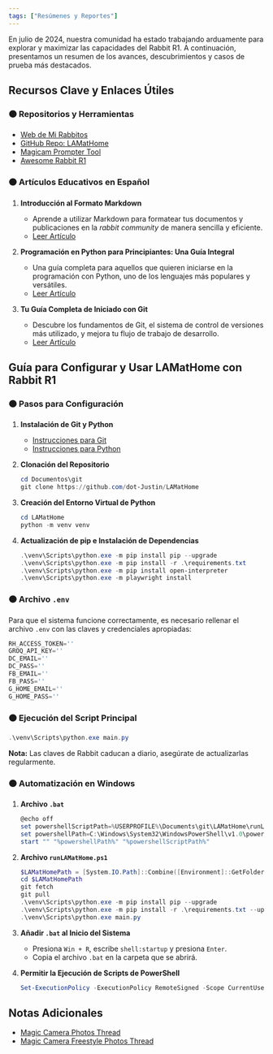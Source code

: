 ```yaml
---
tags: ["Resúmenes y Reportes"]
---
```


En julio de 2024, nuestra comunidad ha estado trabajando arduamente para explorar y maximizar las capacidades del Rabbit R1. A continuación, presentamos un resumen de los avances, descubrimientos y casos de prueba más destacados.

## Recursos Clave y Enlaces Útiles

### 🟠 Repositorios y Herramientas

- [Web de Mi Rabbitos](https://mirabbitosr1.github.io)
- [GitHub Repo: LAMatHome](https://github.com/dot-Justin/LAMatHome)
- [Magicam Prompter Tool](https://dotjust.in/tools/magicam_prompter/)
- [Awesome Rabbit R1](https://github.com/sayhiben/awesome-rabbit-r1)

### 🟠 Artículos Educativos en Español

1. **Introducción al Formato Markdown**
   - Aprende a utilizar Markdown para formatear tus documentos y publicaciones en la *rabbit community* de manera sencilla y eficiente.
   - [Leer Artículo](https://medium.com/@axelfernandezcurros/introducci%C3%B3n-al-formato-markdown-0486e5b47809)

2. **Programación en Python para Principiantes: Una Guía Integral**
   - Una guía completa para aquellos que quieren iniciarse en la programación con Python, uno de los lenguajes más populares y versátiles.
   - [Leer Artículo](https://medium.com/@axelfernandezcurros/programaci%C3%B3n-en-python-para-principiantes-una-gu%C3%ADa-integral-7e0b87016f84)

3. **Tu Guía Completa de Iniciado con Git**
   - Descubre los fundamentos de Git, el sistema de control de versiones más utilizado, y mejora tu flujo de trabajo de desarrollo.
   - [Leer Artículo](https://medium.com/@axelfernandezcurros/tu-gu%C3%ADa-completa-de-iniciado-con-git-b6b475bb6991)

## Guía para Configurar y Usar LAMatHome con Rabbit R1

### 🟠 Pasos para Configuración

1. **Instalación de Git y Python**
   - [Instrucciones para Git](https://community.rabbit.tech/t/r1-en-espana/9110/9?u=afaces)
   - [Instrucciones para Python](https://community.rabbit.tech/t/r1-en-espana/9110/9?u=afaces)

2. **Clonación del Repositorio**
   ```powershell
   cd Documentos\git
   git clone https://github.com/dot-Justin/LAMatHome
   ```

3. **Creación del Entorno Virtual de Python**
   ```powershell
   cd LAMatHome
   python -m venv venv
   ```

4. **Actualización de pip e Instalación de Dependencias**
   ```powershell
   .\venv\Scripts\python.exe -m pip install pip --upgrade
   .\venv\Scripts\python.exe -m pip install -r .\requirements.txt
   .\venv\Scripts\python.exe -m pip install open-interpreter
   .\venv\Scripts\python.exe -m playwright install
   ```

### 🟠 Archivo `.env`

Para que el sistema funcione correctamente, es necesario rellenar el archivo `.env` con las claves y credenciales apropiadas:
```powershell
RH_ACCESS_TOKEN=''
GROQ_API_KEY=''
DC_EMAIL=''
DC_PASS=''
FB_EMAIL=''
FB_PASS=''
G_HOME_EMAIL=''
G_HOME_PASS=''
```

### 🟠 Ejecución del Script Principal
```powershell
.\venv\Scripts\python.exe main.py
```
**Nota:** Las claves de Rabbit caducan a diario, asegúrate de actualizarlas regularmente.

### 🟠 Automatización en Windows
1. **Archivo `.bat`**
   ```powershell
   @echo off
   set powershellScriptPath=%USERPROFILE%\Documents\git\LAMatHome\runLAMatHome.ps1
   set powershellPath=C:\Windows\System32\WindowsPowerShell\v1.0\powershell.exe
   start "" "%powershellPath%" "%powershellScriptPath%"
   ```

2. **Archivo `runLAMatHome.ps1`**
   ```powershell
   $LAMatHomePath = [System.IO.Path]::Combine([Environment]::GetFolderPath("Documents"), "git", "LAMatHome")
   cd $LAMatHomePath
   git fetch
   git pull
   .\venv\Scripts\python.exe -m pip install pip --upgrade
   .\venv\Scripts\python.exe -m pip install -r .\requirements.txt --upgrade
   .\venv\Scripts\python.exe main.py
   ```

3. **Añadir `.bat` al Inicio del Sistema**
   - Presiona `Win + R`, escribe `shell:startup` y presiona `Enter`.
   - Copia el archivo `.bat` en la carpeta que se abrirá.

4. **Permitir la Ejecución de Scripts de PowerShell**
   ```powershell
   Set-ExecutionPolicy -ExecutionPolicy RemoteSigned -Scope CurrentUser
   ```

## Notas Adicionales

- [Magic Camera Photos Thread](https://community.rabbit.tech/t/magic-camera-photos-thread/151)
- [Magic Camera Freestyle Photos Thread](https://community.rabbit.tech/t/magic-camera-freestyle-photos-thread/12429)
